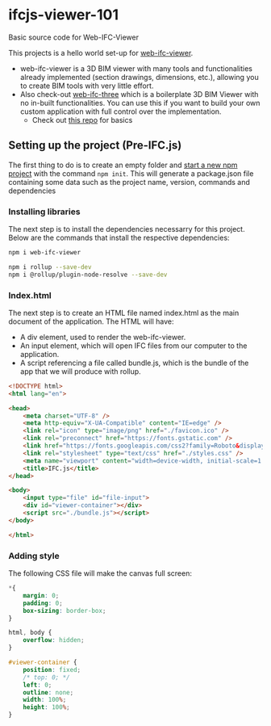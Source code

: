 # ifcjs-viewer-101

Basic source code for Web-IFC-Viewer

This projects is a hello world set-up for [web-ifc-viewer](https://ifcjs.github.io/info/docs/Guide/web-ifc-viewer/Introduction).

- web-ifc-viewer is a 3D BIM viewer with many tools and functionalities already implemented (section drawings, dimensions, etc.), allowing you to create BIM tools with very little effort.
- Also check-out [web-ifc-three](https://ifcjs.github.io/info/docs/Guide/web-ifc-three/Introduction) which is a boilerplate 3D BIM Viewer with no in-built functionalities. You can use this if you want to build your own custom application with full control over the implementation.
    - Check out [this repo](https://github.com/AnweshGangula/ifcjs-101) for basics
## Setting up the project (Pre-IFC.js)

The first thing to do is to create an empty folder and [start a new npm project](https://docs.npmjs.com/cli/v8/commands/npm-init) with the command `npm init`. This will generate a package.json file containing some data such as the project name, version, commands and dependencies

### Installing libraries

The next step is to install the dependencies necessarry for this project. Below are the commands that install the respective dependencies:

```bash
npm i web-ifc-viewer

npm i rollup --save-dev
npm i @rollup/plugin-node-resolve --save-dev
```

### Index.html

The next step is to create an HTML file named index.html as the main document of the application. The HTML will have:

- A div element, used to render the web-ifc-viewer.
- An input element, which will open IFC files from our computer to the application.
- A script referencing a file called bundle.js, which is the bundle of the app that we will produce with rollup.

```html
<!DOCTYPE html>
<html lang="en">

<head>
    <meta charset="UTF-8" />
    <meta http-equiv="X-UA-Compatible" content="IE=edge" />
    <link rel="icon" type="image/png" href="./favicon.ico" />
    <link rel="preconnect" href="https://fonts.gstatic.com" />
    <link href="https://fonts.googleapis.com/css2?family=Roboto&display=swap" rel="stylesheet" />
    <link rel="stylesheet" type="text/css" href="./styles.css" />
    <meta name="viewport" content="width=device-width, initial-scale=1.0" />
    <title>IFC.js</title>
</head>

<body>
    <input type="file" id="file-input">
    <div id="viewer-container"></div>
    <script src="./bundle.js"></script>
</body>

</html>
```

### Adding style

The following CSS file will make the canvas full screen:

```css
*{
    margin: 0;
    padding: 0;
    box-sizing: border-box;
}

html, body {
    overflow: hidden;
}

#viewer-container {
    position: fixed;
    /* top: 0; */
    left: 0;
    outline: none;
    width: 100%;
    height: 100%;
}
```
